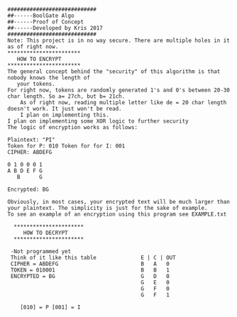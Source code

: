     ############################
    ##------BoolGate Algo
    ##------Proof of Concept     
    ##------Developed by Kris 2017
    ############################
    Note: This project is in no way secure. There are multiple holes in it as of right now.
    ***********************
       HOW TO ENCRYPT
    ***********************
    The general concept behind the "security" of this algorithm is that nobody knows the length of
       your tokens. 
    For right now, tokens are randomly generated 1's and 0's between 20-30 char length. So a= 27ch, but b= 21ch. 
        As of right now, reading multiple letter like de = 20 char length doesn't work. It just won't be read.
        I plan on implementing this.
    I plan on implementing some XOR logic to further security
    The logic of encryption works as follows: 
    
    Plaintext: "PI"
    Token for P: 010 Token for for I: 001
    CIPHER: ABDEFG
    
    0 1 0 0 0 1
    A B D E F G 
       B      G
    
    Encrypted: BG
    
    Obviously, in most cases, your encrypted text will be much larger than your plaintext. The simplicity is just for the sake of example. 
    To see an example of an encryption using this program see EXAMPLE.txt 
    
      **********************
         HOW TO DECRYPT
      **********************
    
     -Not programmed yet
     Think of it like this table              E | C | OUT 
     CIPHER = ABDEFG                          B   A   0
     TOKEN = 010001                           B   B   1
     ENCRYPTED = BG                           G   D   0
                                              G   E   0
                                              G   F   0
                                              G   F   1
                                              
        [010] = P [001] = I
